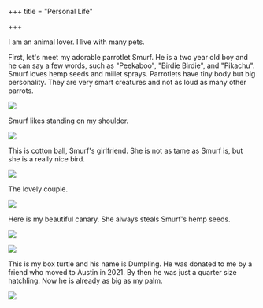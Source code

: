 +++
title = "Personal Life"

+++



I am an animal lover. I live with many pets.

First, let's meet my adorable parrotlet Smurf. He is a two year old boy and he can say a few words, such as "Peekaboo", "Birdie Birdie", and "Pikachu". Smurf loves hemp seeds and millet sprays. Parrotlets have tiny body but big personality. They are very smart creatures and not as loud as many other parrots.

![](Smurf2.jpeg)

Smurf likes standing on my shoulder.

![](Smurf3.jpg)

This is cotton ball, Smurf's girlfriend. She is not as tame as Smurf is, but she is a really nice bird.

![](Cottonball.jpg)

The lovely couple.

![](lovelycouple.jpg)

Here is my beautiful canary. She always steals Smurf's hemp seeds.

![](Canary1.jpeg)

![](Canary2.jpeg)



This is my box turtle and his name is Dumpling. He was donated to me by a friend who moved to Austin in 2021. By then he was just a quarter size hatchling. Now he is already as big as my palm.

![](dumpling1.jpg)

